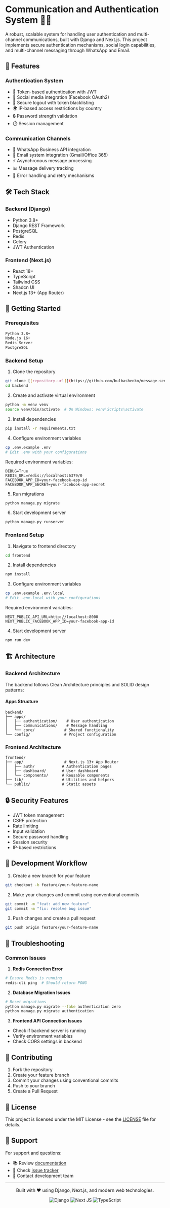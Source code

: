 # Communication and Authentication System 🔐📱

A robust, scalable system for handling user authentication and multi-channel communications, built with Django and Next.js. This project implements secure authentication mechanisms, social login capabilities, and multi-channel messaging through WhatsApp and Email.


## 🌟 Features

### Authentication System
- 🔑 Token-based authentication with JWT
- 🔄 Social media integration (Facebook OAuth2)
- 🚪 Secure logout with token blacklisting
- 🌍 IP-based access restrictions by country
- 🔒 Password strength validation
- ⏱️ Session management

### Communication Channels
- 💬 WhatsApp Business API integration
- 📧 Email system integration (Gmail/Office 365)
- ⚡ Asynchronous message processing
- 📊 Message delivery tracking
- 🔄 Error handling and retry mechanisms

## 🛠️ Tech Stack

### Backend (Django)
- Python 3.8+
- Django REST Framework
- PostgreSQL
- Redis
- Celery
- JWT Authentication

### Frontend (Next.js)
- React 18+
- TypeScript
- Tailwind CSS
- Shadcn UI
- Next.js 13+ (App Router)

## 🚀 Getting Started

### Prerequisites
```bash
Python 3.8+
Node.js 16+
Redis Server
PostgreSQL
```

### Backend Setup

1. Clone the repository
```bash
git clone [[repository-url]](https://github.com/bulbashenko/message-sender.git)
cd backend
```

2. Create and activate virtual environment
```bash
python -m venv venv
source venv/bin/activate  # On Windows: venv\Scripts\activate
```

3. Install dependencies
```bash
pip install -r requirements.txt
```

4. Configure environment variables
```bash
cp .env.example .env
# Edit .env with your configurations
```

Required environment variables:
```env
DEBUG=True
REDIS_URL=redis://localhost:6379/0
FACEBOOK_APP_ID=your-facebook-app-id
FACEBOOK_APP_SECRET=your-facebook-app-secret
```

5. Run migrations
```bash
python manage.py migrate
```

6. Start development server
```bash
python manage.py runserver
```

### Frontend Setup

1. Navigate to frontend directory
```bash
cd frontend
```

2. Install dependencies
```bash
npm install
```

3. Configure environment variables
```bash
cp .env.example .env.local
# Edit .env.local with your configurations
```

Required environment variables:
```env
NEXT_PUBLIC_API_URL=http://localhost:8000
NEXT_PUBLIC_FACEBOOK_APP_ID=your-facebook-app-id
```

4. Start development server
```bash
npm run dev
```

## 🏗️ Architecture

### Backend Architecture
The backend follows Clean Architecture principles and SOLID design patterns:

#### Apps Structure
```
backend/
├── apps/
│   ├── authentication/    # User authentication
│   ├── communications/    # Message handling
│   └── core/             # Shared functionality
└── config/               # Project configuration
```

### Frontend Architecture
```
frontend/
├── app/                  # Next.js 13+ App Router
│   ├── auth/            # Authentication pages
│   ├── dashboard/       # User dashboard
│   └── components/      # Reusable components
├── lib/                 # Utilities and helpers
└── public/              # Static assets
```

## 🔒 Security Features

- JWT token management
- CSRF protection
- Rate limiting
- Input validation
- Secure password handling
- Session security
- IP-based restrictions

## 🚦 Development Workflow

1. Create a new branch for your feature
```bash
git checkout -b feature/your-feature-name
```

2. Make your changes and commit using conventional commits
```bash
git commit -m "feat: add new feature"
git commit -m "fix: resolve bug issue"
```

3. Push changes and create a pull request
```bash
git push origin feature/your-feature-name
```

## 🐛 Troubleshooting

### Common Issues

1. **Redis Connection Error**
```bash
# Ensure Redis is running
redis-cli ping  # Should return PONG
```

2. **Database Migration Issues**
```bash
# Reset migrations
python manage.py migrate --fake authentication zero
python manage.py migrate authentication
```

3. **Frontend API Connection Issues**
- Check if backend server is running
- Verify environment variables
- Check CORS settings in backend

## 🤝 Contributing

1. Fork the repository
2. Create your feature branch
3. Commit your changes using conventional commits
4. Push to your branch
5. Create a Pull Request

## 📄 License

This project is licensed under the MIT License - see the [LICENSE](LICENSE) file for details.

## 💬 Support

For support and questions:
- 📚 Review [documentation](docs/)
- 🐛 Check [issue tracker](issues/)
- 📧 Contact development team

---

<div align="center">
Built with ❤️ using Django, Next.js, and modern web technologies.

![Django](https://img.shields.io/badge/django-%23092E20.svg?style=for-the-badge&logo=django&logoColor=white)
![Next JS](https://img.shields.io/badge/Next-black?style=for-the-badge&logo=next.js&logoColor=white)
![TypeScript](https://img.shields.io/badge/typescript-%23007ACC.svg?style=for-the-badge&logo=typescript&logoColor=white)
</div>
